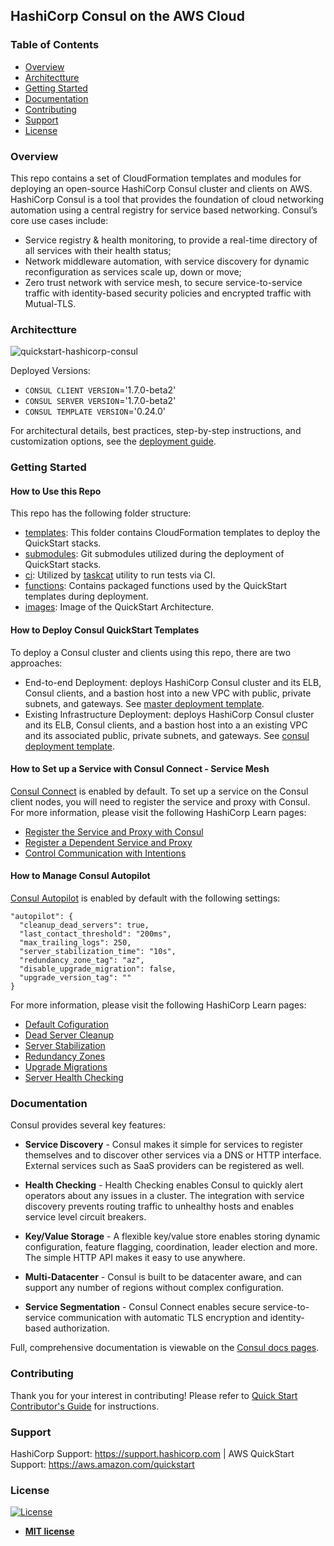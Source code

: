 ## HashiCorp Consul on the AWS Cloud

### Table of Contents
- [Overview](#overview)
- [Architectture](#architectture)
- [Getting Started](#getting-started)
- [Documentation](#documentation)
- [Contributing](#contributing)
- [Support](#support)
- [License](#license)

### Overview
This repo contains a set of CloudFormation templates and modules for deploying an open-source HashiCorp Consul cluster and clients on AWS. HashiCorp Consul is a tool that provides the foundation of cloud networking automation using a central registry for service based networking. Consul’s core use cases include:

* Service registry & health monitoring, to provide a real-time directory of all services with their health status;
* Network middleware automation, with service discovery for dynamic reconfiguration as services scale up, down or move;
* Zero trust network with service mesh, to secure service-to-service traffic with identity-based security policies and encrypted traffic with Mutual-TLS.

### Architectture

![quickstart-hashicorp-consul](/images/consul.png)

Deployed Versions:
* `CONSUL CLIENT VERSION`='1.7.0-beta2'
* `CONSUL SERVER VERSION`='1.7.0-beta2'
* `CONSUL TEMPLATE VERSION`='0.24.0'

For architectural details, best practices, step-by-step instructions, and customization options, see the [deployment guide](https://aws-quickstart.s3.amazonaws.com/quickstart-hashicorp-consul/doc/hashicorp-consul-on-the-aws-cloud.pdf).

### Getting Started
#### How to Use this Repo
This repo has the following folder structure:
* [templates](https://github.com/aws-quickstart/quickstart-hashicorp-consul/tree/master/templates): This folder contains CloudFormation templates to deploy the QuickStart stacks.
* [submodules](https://github.com/aws-quickstart/quickstart-hashicorp-consul/tree/master/submodules): Git submodules utilized during the deployment of QuickStart stacks.
* [ci](https://github.com/aws-quickstart/quickstart-hashicorp-consul/tree/master/ci): Utilized by [taskcat](https://github.com/aws-quickstart/taskcat) utility to run tests via CI.
* [functions](https://github.com/aws-quickstart/quickstart-hashicorp-consul/tree/master/functions): Contains packaged functions used by the QuickStart templates during deployment.
* [images](https://github.com/aws-quickstart/quickstart-hashicorp-consul/tree/master/images): Image of the QuickStart Architecture.

#### How to Deploy Consul QuickStart Templates
To deploy a Consul cluster and clients using this repo, there are two approaches:
* End-to-end Deployment: deploys HashiCorp Consul cluster and its ELB, Consul clients, and a bastion host into a new VPC with public, private subnets, and gateways. See [master deployment template](https://github.com/aws-quickstart/quickstart-hashicorp-consul/tree/master/templates/quickstart-hashicorp-consul-master.template).
* Existing Infrastructure Deployment: deploys HashiCorp Consul cluster and its ELB, Consul clients, and a bastion host into a an existing VPC and its associated public, private subnets, and gateways. See [consul deployment template](https://github.com/aws-quickstart/quickstart-hashicorp-consul/tree/master/templates/quickstart-hashicorp-consul.template).

#### How to Set up a Service with Consul Connect - Service Mesh
[Consul Connect](https://www.consul.io/docs/connect/index.html) is enabled by default. To set up a service on the Consul client nodes, you will need to register the service and proxy with Consul. For more information, please visit the following HashiCorp Learn pages:
* [Register the Service and Proxy with Consul](https://learn.hashicorp.com/consul/getting-started/connect#register-the-service-and-proxy-with-consul)
* [Register a Dependent Service and Proxy](https://learn.hashicorp.com/consul/getting-started/connect#register-a-dependent-service-and-proxy)
* [Control Communication with Intentions](https://learn.hashicorp.com/consul/getting-started/connect#control-communication-with-intentions)

#### How to Manage Consul Autopilot
[Consul Autopilot](https://www.consul.io/docs/commands/operator/autopilot.html) is enabled by default with the following settings:
```
"autopilot": {
  "cleanup_dead_servers": true,
  "last_contact_threshold": "200ms",
  "max_trailing_logs": 250,
  "server_stabilization_time": "10s",
  "redundancy_zone_tag": "az",
  "disable_upgrade_migration": false,
  "upgrade_version_tag": ""
}
```
For more information, please visit the following HashiCorp Learn pages:
* [Default Cofiguration](https://learn.hashicorp.com/consul/day-2-operations/autopilot#default-configuration)
* [Dead Server Cleanup](https://learn.hashicorp.com/consul/day-2-operations/autopilot#dead-server-cleanup)
* [Server Stabilization](https://learn.hashicorp.com/consul/day-2-operations/autopilot#server-stabilization)
* [Redundancy Zones](https://learn.hashicorp.com/consul/day-2-operations/autopilot#redundancy-zones)
* [Upgrade Migrations](https://learn.hashicorp.com/consul/day-2-operations/autopilot#upgrade-migrations)
* [Server Health Checking](https://learn.hashicorp.com/consul/day-2-operations/autopilot#server-health-checking)

### Documentation
Consul provides several key features:

* **Service Discovery** - Consul makes it simple for services to register
  themselves and to discover other services via a DNS or HTTP interface.
  External services such as SaaS providers can be registered as well.

* **Health Checking** - Health Checking enables Consul to quickly alert
  operators about any issues in a cluster. The integration with service
  discovery prevents routing traffic to unhealthy hosts and enables service
  level circuit breakers.

* **Key/Value Storage** - A flexible key/value store enables storing
  dynamic configuration, feature flagging, coordination, leader election and
  more. The simple HTTP API makes it easy to use anywhere.

* **Multi-Datacenter** - Consul is built to be datacenter aware, and can
  support any number of regions without complex configuration.

* **Service Segmentation** - Consul Connect enables secure service-to-service
communication with automatic TLS encryption and identity-based authorization.

Full, comprehensive documentation is viewable on the [Consul docs pages](https://www.consul.io/docs/).

### Contributing
Thank you for your interest in contributing! Please refer to [Quick Start Contributor's Guide](https://aws-quickstart.github.io) for instructions.

### Support
HashiCorp Support: https://support.hashicorp.com | 
AWS QuickStart Support: https://aws.amazon.com/quickstart

### License
[![License](http://img.shields.io/:license-mit-blue.svg?style=flat-square)](http://badges.mit-license.org)

- **[MIT license](http://opensource.org/licenses/mit-license.php)**





